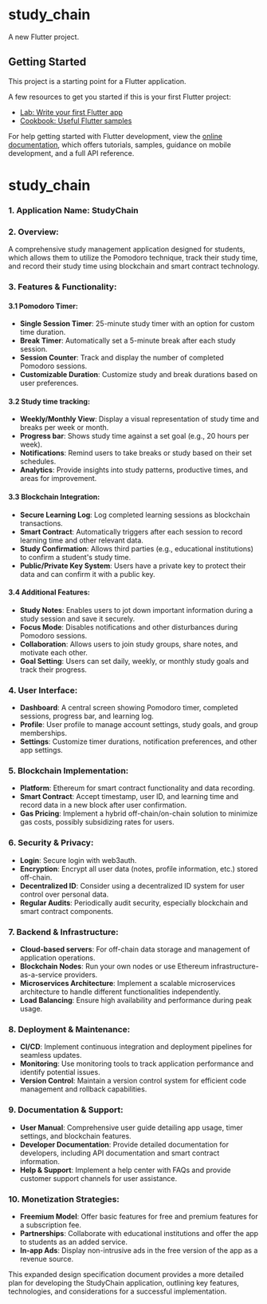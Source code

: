 # study_chain

A new Flutter project.

## Getting Started

This project is a starting point for a Flutter application.

A few resources to get you started if this is your first Flutter project:

- [Lab: Write your first Flutter app](https://docs.flutter.dev/get-started/codelab)
- [Cookbook: Useful Flutter samples](https://docs.flutter.dev/cookbook)

For help getting started with Flutter development, view the
[online documentation](https://docs.flutter.dev/), which offers tutorials,
samples, guidance on mobile development, and a full API reference.
# study_chain
### 1. **Application Name**: StudyChain

### 2. **Overview**:
A comprehensive study management application designed for students, which allows them to utilize the Pomodoro technique, track their study time, and record their study time using blockchain and smart contract technology.

### 3. **Features & Functionality**:

#### 3.1 **Pomodoro Timer**:

- **Single Session Timer**: 25-minute study timer with an option for custom time duration.
- **Break Timer**: Automatically set a 5-minute break after each study session.
- **Session Counter**: Track and display the number of completed Pomodoro sessions.
- **Customizable Duration**: Customize study and break durations based on user preferences.

#### 3.2 **Study time tracking**:

- **Weekly/Monthly View**: Display a visual representation of study time and breaks per week or month.
- **Progress bar**: Shows study time against a set goal (e.g., 20 hours per week).
- **Notifications**: Remind users to take breaks or study based on their set schedules.
- **Analytics**: Provide insights into study patterns, productive times, and areas for improvement.

#### 3.3 **Blockchain Integration**:

- **Secure Learning Log**: Log completed learning sessions as blockchain transactions.
- **Smart Contract**: Automatically triggers after each session to record learning time and other relevant data.
- **Study Confirmation**: Allows third parties (e.g., educational institutions) to confirm a student's study time.
- **Public/Private Key System**: Users have a private key to protect their data and can confirm it with a public key.

#### 3.4 **Additional Features**:

- **Study Notes**: Enables users to jot down important information during a study session and save it securely.
- **Focus Mode**: Disables notifications and other disturbances during Pomodoro sessions.
- **Collaboration**: Allows users to join study groups, share notes, and motivate each other.
- **Goal Setting**: Users can set daily, weekly, or monthly study goals and track their progress.

### 4. **User Interface**:

- **Dashboard**: A central screen showing Pomodoro timer, completed sessions, progress bar, and learning log.
- **Profile**: User profile to manage account settings, study goals, and group memberships.
- **Settings**: Customize timer durations, notification preferences, and other app settings.

### 5. **Blockchain Implementation**:

- **Platform**: Ethereum for smart contract functionality and data recording.
- **Smart Contract**: Accept timestamp, user ID, and learning time and record data in a new block after user confirmation.
- **Gas Pricing**: Implement a hybrid off-chain/on-chain solution to minimize gas costs, possibly subsidizing rates for users.

### 6. **Security & Privacy**:

- **Login**: Secure login with web3auth.
- **Encryption**: Encrypt all user data (notes, profile information, etc.) stored off-chain.
- **Decentralized ID**: Consider using a decentralized ID system for user control over personal data.
- **Regular Audits**: Periodically audit security, especially blockchain and smart contract components.

### 7. **Backend & Infrastructure**:

- **Cloud-based servers**: For off-chain data storage and management of application operations.
- **Blockchain Nodes**: Run your own nodes or use Ethereum infrastructure-as-a-service providers.
- **Microservices Architecture**: Implement a scalable microservices architecture to handle different functionalities independently.
- **Load Balancing**: Ensure high availability and performance during peak usage.

### 8. **Deployment & Maintenance**:

- **CI/CD**: Implement continuous integration and deployment pipelines for seamless updates.
- **Monitoring**: Use monitoring tools to track application performance and identify potential issues.
- **Version Control**: Maintain a version control system for efficient code management and rollback capabilities.

### 9. **Documentation & Support**:

- **User Manual**: Comprehensive user guide detailing app usage, timer settings, and blockchain features.
- **Developer Documentation**: Provide detailed documentation for developers, including API documentation and smart contract information.
- **Help & Support**: Implement a help center with FAQs and provide customer support channels for user assistance.

### 10. **Monetization Strategies**:

- **Freemium Model**: Offer basic features for free and premium features for a subscription fee.
- **Partnerships**: Collaborate with educational institutions and offer the app to students as an added service.
- **In-app Ads**: Display non-intrusive ads in the free version of the app as a revenue source.

This expanded design specification document provides a more detailed plan for developing the StudyChain application, outlining key features, technologies, and considerations for a successful implementation.
